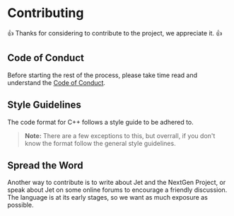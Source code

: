 # Contributing

👍 Thanks for considering to contribute to the project, we appreciate it. 👍

Code of Conduct
----------------
Before starting the rest of the process, please take time read and understand the 
[Code of Conduct](https://github.com/ziglang/zig/wiki/Community-Projects).

Style Guidelines
----------------
The code format for C++ follows a style guide to be adhered to.
> **Note:** There are a few exceptions to this, but overrall, if you don't know the format follow the general
> style guidelines.


Spread the Word
---------------

Another way to contribute is to write about Jet and the NextGen Project, or speak about Jet on
some online forums to encourage a friendly discussion. The language is at its early stages, so 
we want as much exposure as possible.

